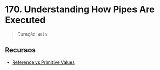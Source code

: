 # 170. Understanding How Pipes Are Executed

> Duração: `4min`

## Recursos
- [Reference vs Primitive Values](https://academind.com/tutorials/reference-vs-primitive-values)
